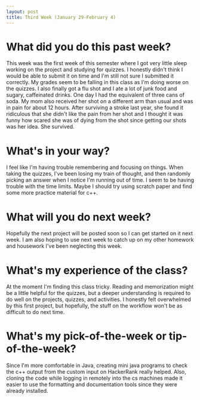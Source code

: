 ```yaml
---
layout: post
title: Third Week (January 29-February 4) 
---
```



# What did you do this past week?
This week was the first week of this semester where I got very little sleep working on the project and studying for quizzes. I honestly didn't think I would be able to submit it on time and I'm still not sure I submitted it correctly. My grades seem to be falling in this class as I'm doing worse on the quizzes. I also finally got a flu shot and I ate a lot of junk food and sugary, caffeinated drinks. One day I had the equivalent of three cans of soda. My mom also received her shot on a different arm than usual and was in pain for about 12 hours. After surviving a stroke last year, she found it ridiculous that she didn't like the pain from her shot and I thought it was funny how scared she was of dying from the shot since getting our shots was her idea. She survived.   

# What's in your way?
I feel like I'm having trouble remembering and focusing on things. When taking the quizzes, I've been losing my train of thought, and then randomly picking an answer when I notice I'm running out of time. I seem to be having trouble with the time limits. Maybe I should try using scratch paper and find some more practice material for c++.  

# What will you do next week?
Hopefully the next project will be posted soon so I can get started on it next week. I am also hoping to use next week to catch up on my other homework and housework I've been neglecting this week.  

# What's my experience of the class?
At the moment I'm finding this class tricky. Reading and memorization might be a little helpful for the quizzes, but a deeper understanding is required to do well on the projects, quizzes, and activities. I honestly felt overwhelmed by this first project, but hopefully, the stuff on the workflow won't be as difficult to do next time. 

# What's my pick-of-the-week or tip-of-the-week?
Since I'm more comfortable in Java, creating mini java programs to check the c++ output from the custom input on HackerRank really helped. Also, cloning the code while logging in remotely into the cs machines made it easier to use the formatting and documentation tools since they were already installed.  
